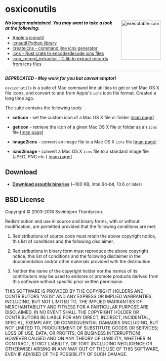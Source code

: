 # osxiconutils

<img src="http://sveinbjorn.org/images/executable_icon.jpg" width="128" height="128" alt="executable icon" style="float: right; margin-left: 20px; margin-bottom: 20px;" align="right">

***No longer maintained. You may want to take a look at the following:***

* [Apple's iconutil](https://www.unix.com/man_page/osx/1/iconutil)
* [icnsutil Python library](https://github.com/relikd/icnsutil)
* [createicns - command line icns generator](https://github.com/avl7771/createicns)
* [icns - Rust crate to encode/decode icns files](https://lib.rs/crates/icns)
* [icon_record_extractor - C lib to extract records from icns files](https://github.com/nyteshade/icon_record_extractor)

----

***DEPRECATED - May work for you but caveat emptor!***

`osxiconutils` is a suite of Mac command line utilities to get or set Mac OS X file icons, and convert to and from Apple's `icns` icon file format. Created a long time ago.

The suite contains the following tools:

* **seticon** - set the custom icon of a Mac OS X file or folder [<a href="https://sveinbjorn.org/files/manpages/seticon.man.html">man page</a>]

* **geticon** - retrieve the icon of a given Mac OS X file or folder as an `icns` file [<a href="https://sveinbjorn.org/files/manpages/geticon.man.html">man page</a>]

* **image2icns** - convert an image file to a Mac OS X `icns` file [<a href="https://sveinbjorn.org/files/manpages/image2icns.man.html">man page</a>]

* **icns2image** - convert a Mac OS X `icns` file to a standard image file (JPEG, PNG etc.) [<a href="https://sveinbjorn.org/files/manpages/icns2image.man.html">man page</a>]

## Download

* [**Download osxutils binaries**](https://sveinbjorn.org/files/software/osxiconutils.zip) (~100 KB, Intel 64-bit, 10.6 or later)

## BSD License

Copyright © 2003-2018 Sveinbjorn Thordarson.

Redistribution and use in source and binary forms, with or without modification, are permitted provided that the following conditions are met:

1. Redistributions of source code must retain the above copyright notice, this list of conditions and the following disclaimer.

2. Redistributions in binary form must reproduce the above copyright notice, this list of conditions and the following disclaimer in the documentation and/or other materials provided with the distribution.

3. Neither the name of the copyright holder nor the names of its contributors may be used to endorse or promote products derived from this software without specific prior written permission.

THIS SOFTWARE IS PROVIDED BY THE COPYRIGHT HOLDERS AND CONTRIBUTORS "AS IS" AND ANY EXPRESS OR IMPLIED WARRANTIES, INCLUDING, BUT NOT LIMITED TO, THE IMPLIED WARRANTIES OF MERCHANTABILITY AND FITNESS FOR A PARTICULAR PURPOSE ARE DISCLAIMED. IN NO EVENT SHALL THE COPYRIGHT HOLDER OR CONTRIBUTORS BE LIABLE FOR ANY DIRECT, INDIRECT, INCIDENTAL, SPECIAL, EXEMPLARY, OR CONSEQUENTIAL DAMAGES (INCLUDING, BUT NOT LIMITED TO, PROCUREMENT OF SUBSTITUTE GOODS OR SERVICES; LOSS OF USE, DATA, OR PROFITS; OR BUSINESS INTERRUPTION) HOWEVER CAUSED AND ON ANY THEORY OF LIABILITY, WHETHER IN CONTRACT, STRICT LIABILITY, OR TORT (INCLUDING NEGLIGENCE OR OTHERWISE) ARISING IN ANY WAY OUT OF THE USE OF THIS SOFTWARE, EVEN IF ADVISED OF THE POSSIBILITY OF SUCH DAMAGE.
